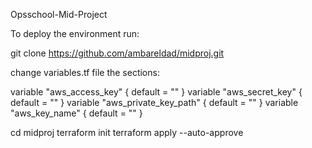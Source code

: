 Opsschool-Mid-Project

To deploy the environment run:

 

git clone https://github.com/ambareldad/midproj.git

change variables.tf file the sections:

variable "aws_access_key" {
    default = ""
} 
variable "aws_secret_key" {
    default = ""
} 
variable "aws_private_key_path" {
    default = ""
}
variable "aws_key_name" {
    default = ""
}


cd midproj
terraform init
terraform apply --auto-approve
